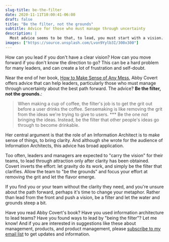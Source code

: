 ```yaml
---
slug-title: be-the-filter
date: 2020-11-11T10:00:41-06:00
draft: false
title: "Be the filter, not the grounds"
subtitle: Advice for those who must manage through uncertainty
description: |
  Most advice seems to be that, to lead, you must start with a vision. In this post, I draw inspiration from Information Architect Abby Covert on how to lead through clarification.
images: ["https://source.unsplash.com/Lvon9Yylb3I/300x300"]
---
```


How can you lead if you don't have a clear vision? How can you move forward if you don't know the direction to go? This can be a hard problem for many leaders, and can create a lot of frustration and self-doubt.

Near the end of her book, [How to Make Sense of Any Mess](http://www.howtomakesenseofanymess.com/), Abby Covert offers advice that can help leaders, particularly those who must manage through uncertainty about the best path forward. The advice? **Be the filter, not the grounds.**:

> When making a cup of coffee, the filter's job is to get the grit out before a user drinks the coffee. Sensemaking is like removing the grit from the ideas we're trying to give to users. \*\*\* Be the one _not_ bringing the ideas. Instead, be the filter that other people's ideas go through to become drinkable.

Her central argument is that the role of an Information Architect is to make sense of things, to bring clarity. And although she wrote for the audience of Information Architects, this advice has broad application.

Too often, leaders and managers are expected to "carry the vision" for their teams, to lead through attraction only after clarity has been obtained. Covert inverts the effort: let gravity do its work, and simply be the filter that clarifies. Allow the team to "be the grounds" and focus your effort at removing the grit and let the flavor emerge.

If you find you or your team without the clarity they need, and you're unsure about the path forward, perhaps it's time to change your metaphor. Rather than lead from the front and push a vision, be a filter and let the water and grounds steep a bit.

Have you read Abby Covert's book? Have you used information architecture to lead teams? Have you found ways to lead by "being the filter"? Let me know! And if you are interested in suggestions like these about management, products, and product management, please [subscribe to my email list](https://mailchi.mp/df4ea96172dc/signup-page) to get updates and information.
